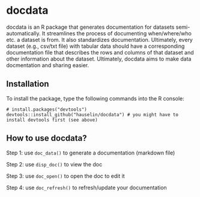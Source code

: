 # docdata

docdata is an R package that generates documentation for datasets semi-automatically. It streamlines the process of documenting when/where/who etc. a dataset is from. It also standardizes documentation. Ultimately, every dataset (e.g., csv/txt file) with tabular data should have a corresponding documentation file that describes the rows and columns of that dataset and other information about the dataset. Ultimately, docdata aims to make data docmentation and sharing easier.


## Installation

To install the package, type the following commands into the R console:

```
# install.packages("devtools")
devtools::install_github("hauselin/docdata") # you might have to install devtools first (see above)
```

## How to use docdata?

Step 1: use `doc_data()` to generate a documentation (markdown file)

Step 2: use `disp_doc()` to view the doc

Step 3: use `doc_open()` to open the doc to edit it

Step 4: use `doc_refresh()` to refresh/update your documentation


